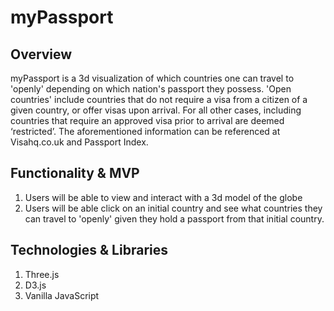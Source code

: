 # myPassport

## Overview 
myPassport is a 3d visualization of which countries one can travel to 'openly' depending on which nation's passport they possess. 'Open countries' include countries that do not require a visa from a citizen of a given country, or offer visas upon arrival. For all other cases, including countries that require an approved visa prior to arrival are deemed ‘restricted’. The aforementioned information can be referenced at Visahq.co.uk and Passport Index.

## Functionality & MVP
1. Users will be able to view and interact with a 3d model of the globe 
2. Users will be able click on an initial country and see what countries they can travel to 'openly' given they hold a passport from that initial country.

## Technologies & Libraries 
1. Three.js
2. D3.js
3. Vanilla JavaScript
